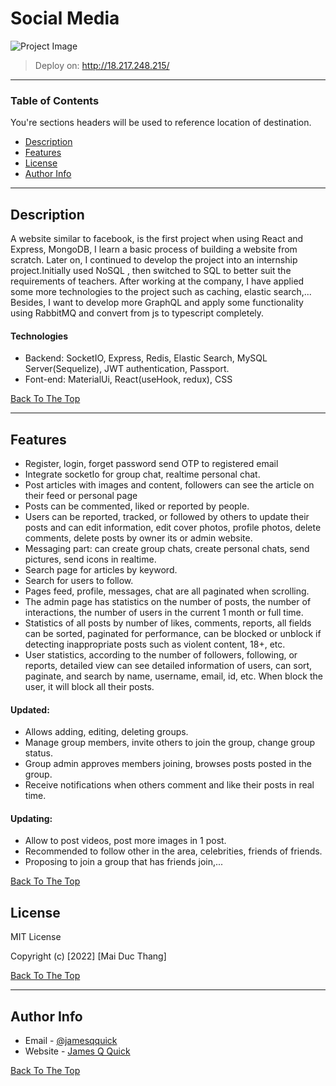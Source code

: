 # Social Media

![Project Image](project-image-url)

> Deploy on: http://18.217.248.215/

---

### Table of Contents

You're sections headers will be used to reference location of destination.

- [Description](#description)
- [Features](#Features)
- [License](#license)
- [Author Info](#author-info)

---

## Description

A website similar to facebook, is the first project when using React and Express, MongoDB, I learn a basic process of building a website from scratch. Later on, I continued to develop the project into an internship project.Initially used NoSQL , then switched to SQL to better suit the requirements of teachers.
After working at the company, I have applied some more technologies to the project such as caching, elastic search,... Besides, I want to develop more GraphQL and apply some functionality using RabbitMQ and convert from js to typescript completely.

#### Technologies

- Backend: SocketIO, Express, Redis, Elastic Search, MySQL Server(Sequelize), JWT authentication, Passport.
- Font-end: MaterialUi, React(useHook, redux), CSS

[Back To The Top](#read-me-template)

---

## Features

- Register, login, forget password send OTP to registered email
- Integrate socketIo for group chat, realtime personal chat.
- Post articles with images and content, followers can see the article on their feed or personal page
- Posts can be commented, liked or reported by people.
- Users can be reported, tracked, or followed by others to update their posts and can edit information, edit cover photos, profile photos, delete comments, delete posts by owner its or admin website.
- Messaging part: can create group chats, create personal chats, send pictures, send icons in realtime.
- Search page for articles by keyword.
- Search for users to follow.
- Pages feed, profile, messages, chat are all paginated when scrolling.
- The admin page has statistics on the number of posts, the number of interactions, the number of users in the current 1 month or full time.
- Statistics of all posts by number of likes, comments, reports, all fields can be sorted, paginated for performance, can be blocked or unblock if detecting inappropriate posts such as violent content, 18+, etc.
- User statistics, according to the number of followers, following, or reports, detailed view can see detailed information of users, can sort, paginate, and search by name, username, email, id, etc. When block the user, it will block all their posts.

#### Updated:

- Allows adding, editing, deleting groups.
- Manage group members, invite others to join the group, change group status.
- Group admin approves members joining, browses posts posted in the group.
- Receive notifications when others comment and like their posts in real time.

#### Updating:

- Allow to post videos, post more images in 1 post.
- Recommended to follow other in the area, celebrities, friends of friends.
- Proposing to join a group that has friends join,...

[Back To The Top](#read-me-template)

## License

MIT License

Copyright (c) [2022] [Mai Duc Thang]

[Back To The Top](#read-me-template)

---

## Author Info

- Email - [@jamesqquick](thangmaiduc00@gmail.com)
- Website - [James Q Quick](https://jamesqquick.com)

[Back To The Top](#read-me-template)
